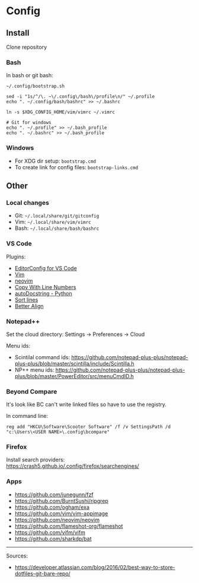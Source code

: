 # Config

## Install

Clone repository


### Bash

In bash or git bash:
```
~/.config/bootstrap.sh

sed -i "1s/^/\. ~\/.config\/bash\/profile\n/" ~/.profile
echo ". ~/.config/bash/bashrc" >> ~/.bashrc

ln -s $XDG_CONFIG_HOME/vim/vimrc ~/.vimrc

# Git for windows
echo ". ~/.profile" >> ~/.bash_profile
echo ". ~/.bashrc" >> ~/.bash_profile
```


### Windows

- For XDG dir setup: `bootstrap.cmd`
- To create link for config files: `bootstrap-links.cmd`


## Other

### Local changes

- Git: `~/.local/share/git/gitconfig`
- Vim: `~/.local/share/vim/vimrc`
- Bash: `~/.local/share/bash/bashrc`

### VS Code

Plugins:
  - [EditorConfig for VS Code](https://marketplace.visualstudio.com/items?itemName=EditorConfig.EditorConfig)
  - [Vim](https://marketplace.visualstudio.com/items?itemName=vscodevim.vim)
  - [neovim](https://marketplace.visualstudio.com/items?itemName=asvetliakov.vscode-neovim)
  - [Copy With Line Numbers](https://marketplace.visualstudio.com/items?itemName=yassh.copy-with-line-numbers)
  - [autoDocstring - Python](https://marketplace.visualstudio.com/items?itemName=njpwerner.autodocstring)
  - [Sort lines](https://marketplace.visualstudio.com/items?itemName=Tyriar.sort-lines)
  - [Better Align](https://marketplace.visualstudio.com/items?itemName=wwm.better-align)


### Notepad++

Set the cloud directory: Settings -> Preferences -> Cloud

Menu ids:
  - Scintilal command ids: https://github.com/notepad-plus-plus/notepad-plus-plus/blob/master/scintilla/include/Scintilla.h
  - NP++ menu ids: https://github.com/notepad-plus-plus/notepad-plus-plus/blob/master/PowerEditor/src/menuCmdID.h

### Beyond Compare

It's look like BC can't write linked files so have to use the registry.

In command line:
```
reg add "HKCU\Software\Scooter Software" /f /v SettingsPath /d "c:\Users\<USER NAME>\.config\bcompare"
```

### Firefox

Install search providers: https://crash5.github.io/.config/firefox/searchengines/


### Apps

- https://github.com/junegunn/fzf
- https://github.com/BurntSushi/ripgrep
- https://github.com/ogham/exa
- https://github.com/vim/vim-appimage
- https://github.com/neovim/neovim
- https://github.com/flameshot-org/flameshot
- https://github.com/vifm/vifm
- https://github.com/sharkdp/bat

---
Sources:
 * https://developer.atlassian.com/blog/2016/02/best-way-to-store-dotfiles-git-bare-repo/
